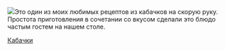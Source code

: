 <!--2025-07-28 08:53:45-->
<div class="yb">
  <div class="rss povarenok"><a href="https://www.povarenok.ru/recipes/show/182950/"><img src="https://www.povarenok.ru/data/cache/2025jul/28/48/3185724_32130-640x480.jpg"></a>Это один из моих любимых рецептов из кабачков на скорую руку. Простота приготовления в сочетании со вкусом сделали это блюдо частым гостем на нашем столе. <p class="titl"><a href="https://www.povarenok.ru/recipes/show/182950/">Кабачки</a></p></div>
</div>

